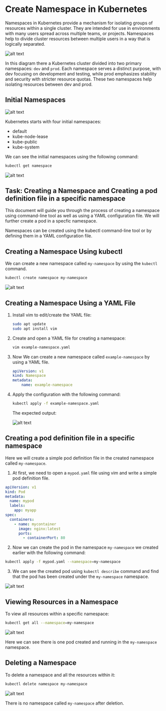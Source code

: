 # Create Namespace in Kubernetes 

Namespaces in Kubernetes provide a mechanism for isolating groups of resources within a single cluster. They are intended for use in environments with many users spread across multiple teams, or projects. Namespaces help to divide cluster resources between multiple users in a way that is logically separated.

![alt text](https://raw.githubusercontent.com/Minhaz00/K8s-lab/nabil-branch/Lab-NameSpace-Created/images/Namespace-01.PNG)

In this diagram there a Kubernetes cluster divided into two primary namespaces: ``dev`` and ``prod``. Each namespace serves a distinct purpose, with dev focusing on development and testing, while prod emphasizes stability and security with stricter resource quotas. These two namespaces help isolating resources between dev and prod. 

## Initial Namespaces

![alt text](https://raw.githubusercontent.com/Minhaz00/K8s-lab/nabil-branch/Lab-NameSpace-Created/images/Namespace-03.PNG)

Kubernetes starts with four initial namespaces:
-   default
-   kube-node-lease
-   kube-public
-   kube-system

We can see the initial namespaces using the following command:

```bash
kubectl get namespace
```

![alt text](https://raw.githubusercontent.com/Minhaz00/K8s-lab/nabil-branch/Lab-NameSpace-Created/images/Namespace-02.PNG)

## Task: Creating a Namespace and Creating a pod definition file in a specific namespace

This document will guide you through the process of creating a namespace using command-line tool as well as using a YAML configuration file. We will further create a pod in a specfic namespace.


Namespaces can be created using the kubectl command-line tool or by defining them in a YAML configuration file.

## Creating a Namespace Using kubectl

We can create a new namespace called ``my-namespace`` by using the ``kubectl`` command.

```bash
kubectl create namespace my-namespace
```

![alt text](https://raw.githubusercontent.com/Minhaz00/K8s-lab/nabil-branch/Lab-NameSpace-Created/images/Namespace-04.png)

## Creating a Namespace Using a YAML File

1. Install vim to edit/create the YAML file:
    ```bash
    sudo apt update
    sudo apt install vim
    ```

2. Create and open a YAML file for creating a namespace:
    ```bash
    vim example-namespace.yaml
    ```

3. Now We can create a new namespace called ``example-namespace`` by using a   YAML file.

    ```yaml
    apiVersion: v1
    kind: Namespace
    metadata:
        name: example-namespace
    ```

4. Apply the configuration with the following command:

    ```bash
    kubectl apply -f example-namespace.yaml
    ```

    The expected output:

    ![alt text](https://raw.githubusercontent.com/Minhaz00/K8s-lab/nabil-branch/Lab-NameSpace-Created/images/Namespace-05.png)

## Creating a pod definition file in a specific namespace

Here we will create a simple pod definition file in the created namespace called ``my-namespace``.

1. At first, we need to open a ``mypod.yaml`` file using vim and write a simple pod definition file.

```yaml
apiVersion: v1
kind: Pod
metadata:
  name: mypod
  labels:
    app: myapp
spec:
  containers:
    - name: mycontainer
      image: nginx:latest
      ports:
        - containerPort: 80
```

2. Now we can create the pod in the namespace ``my-namespace`` we created earlier with the following command:

```bash
kubectl apply -f mypod.yaml --namespace=my-namespace
```

3. We can see the created pod using ``kubectl describe`` command and find that the pod has been created under the ``my-namespace`` namespace.

![alt text](https://raw.githubusercontent.com/Minhaz00/K8s-lab/nabil-branch/Lab-NameSpace-Created/images/Namespace-06.png)

## Viewing Resources in a Namespace

To view all resources within a specific namespace:

```bash
kubectl get all --namespace=my-namespace
```

![alt text](https://raw.githubusercontent.com/Minhaz00/K8s-lab/nabil-branch/Lab-NameSpace-Created/images/Namespace-07.PNG)

Here we can see there is one pod created and running in the ``my-namespace`` namespace.

## Deleting a Namespace

To delete a namespace and all the resources within it:

```bash
kubectl delete namespace my-namespace
```
![alt text](https://raw.githubusercontent.com/Minhaz00/K8s-lab/nabil-branch/Lab-NameSpace-Created/images/Namespace-08.PNG)

There is no namespace called ``my-namespace`` after deletion.




    



